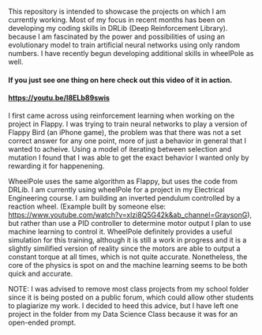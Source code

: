 This repository is intended to showcase the projects on which I am
currently working. Most of my focus in recent months has been on
developing my coding skills in DRLib (Deep Reinforcement Library). 
because I am fascinated by the power and possibilities of using an
evolutionary model to train artificial neural networks using only random
numbers. I have recently begun developing additional skills in wheelPole
as well.

#### If you just see one thing on here check out this video of it in action.
#### https://youtu.be/l8ELb89swis

I first came across using reinforcement learning when working on the project in
Flappy. I was trying to train neural networks to play a version of
Flappy Bird (an iPhone game), the problem was that there was not a set correct
answer for any one point, more of just a behavior in general that I wanted to
acheive. Using a model of iterating between selection and mutation I found that
I was able to get the exact behavior I wanted only by rewarding it for happenening.

WheelPole uses the same algorithm as Flappy, but uses the code from
DRLib. I am currently using wheelPole for a project in my Electrical Engineering
course. I am building an inverted pendulum controlled by a reaction
wheel. (Example built by someone else:
https://www.youtube.com/watch?v=xlzi8Q5G42k&ab_channel=GraysonG), but
rather than use a PID controller to determine motor output I plan to use
machine learning to control it. WheelPole definitely provides a useful
simulation for this training, although it is still a work in progress and
it is a slightly similified version of reality since
the motors are able to output a constant torque at all times, which is
not quite accurate. Nonetheless, the core of the physics is spot on and
the machine learning seems to be both quick and accurate.

NOTE: I was advised to remove most class projects from my school folder
since it is being posted on a public forum, which could allow other
students to plagiarize my work. I decided to heed this advice, but I
have left one project in the folder from my Data Science Class because
it was for an open-ended prompt.

